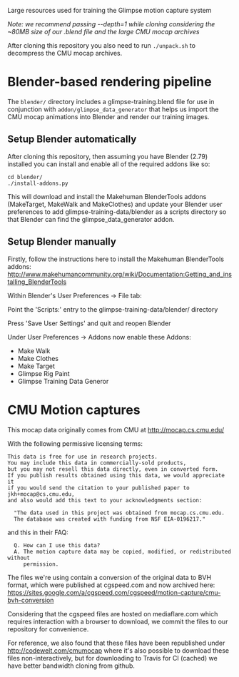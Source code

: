 Large resources used for training the Glimpse motion capture system

*Note: we recommend passing --depth=1 while cloning considering the ~80MB size
of our .blend file and the large CMU mocap archives*

After cloning this repository you also need to run `./unpack.sh` to decompress
the CMU mocap archives.


# Blender-based rendering pipeline

The `blender/` directory includes a glimpse-training.blend file for use in
conjunction with `addon/glimpse_data_generator` that helps us import the
CMU mocap animations into Blender and render our training images.


## Setup Blender automatically

After cloning this repository, then assuming you have Blender (2.79) installed
you can install and enable all of the required addons like so:

```
cd blender/
./install-addons.py
```

This will download and install the Makehuman BlenderTools addons (MakeTarget,
MakeWalk and MakeClothes) and update your Blender user preferences to add
glimpse-training-data/blender as a scripts directory so that Blender can find
the glimpse_data_generator addon.


## Setup Blender manually

Firstly, follow the instructions here to install the Makehuman BlenderTools addons:
http://www.makehumancommunity.org/wiki/Documentation:Getting_and_installing_BlenderTools

Within Blender's User Preferences -> File tab:

Point the 'Scripts:' entry to the glimpse-training-data/blender/ directory

Press 'Save User Settings' and quit and reopen Blender

Under User Preferences -> Addons now enable these Addons:

* Make Walk
* Make Clothes
* Make Target
* Glimpse Rig Paint
* Glimpse Training Data Generor


# CMU Motion captures

This mocap data originally comes from CMU at http://mocap.cs.cmu.edu/

With the following permissive licensing terms:

```
This data is free for use in research projects.
You may include this data in commercially-sold products,
but you may not resell this data directly, even in converted form.
If you publish results obtained using this data, we would appreciate it
if you would send the citation to your published paper to jkh+mocap@cs.cmu.edu,
and also would add this text to your acknowledgments section:

  "The data used in this project was obtained from mocap.cs.cmu.edu.
  The database was created with funding from NSF EIA-0196217."
```

and this in their FAQ:

```
  Q. How can I use this data?
  A. The motion capture data may be copied, modified, or redistributed without
     permission. 
```

The files we're using contain a conversion of the original data to BVH format,
which were published at cgspeed.com and now archived here:
https://sites.google.com/a/cgspeed.com/cgspeed/motion-capture/cmu-bvh-conversion

Considering that the cgspeed files are hosted on mediaflare.com which requires
interaction with a browser to download, we commit the files to our repository
for convenience.

For reference, we also found that these files have been republished under
http://codewelt.com/cmumocap where it's also possible to download these files
non-interactively, but for downloading to Travis for CI (cached) we have better
bandwidth cloning from github.
